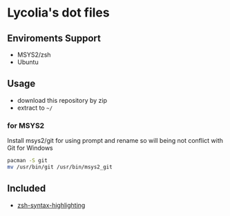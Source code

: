 # Lycolia's dot files

## Enviroments Support

-   MSYS2/zsh
-   Ubuntu

## Usage

-   download this repository by zip
-   extract to `~/`

### for MSYS2

Install msys2/git for using prompt and rename so will being not conflict with Git for Windows

```sh
pacman -S git
mv /usr/bin/git /usr/bin/msys2_git
```

## Included

-   [zsh-syntax-highlighting](https://github.com/zsh-users/zsh-syntax-highlighting)
